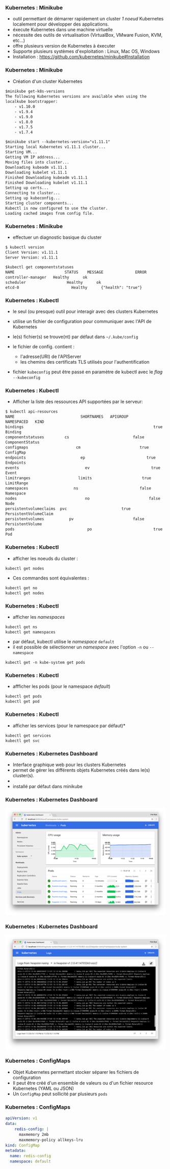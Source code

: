 ### Kubernetes : Minikube

- outil permettant de démarrer rapidement un cluster _1 noeud_ Kubernetes localement pour développer des applications.
- éxecute Kubernetes dans une machine virtuelle
- nécessite des outils de virtualisation (VirtualBox, VMware Fusion, KVM, etc...)
- offre plusieurs version de Kubernetes à éxecuter
- Supporte plusieurs systèmes d'exploitation : Linux, Mac OS, Windows
- Installation : <https://github.com/kubernetes/minikube#Installation>

### Kubernetes : Minikube

- Création d'un cluster Kubernetes

```console
$minikube get-k8s-versions
The following Kubernetes versions are available when using the localkube bootstrapper: 
	- v1.10.0
	- v1.9.4
	- v1.9.0
	- v1.8.0
	- v1.7.5
	- v1.7.4
```

```console
$minikube start --kubernetes-version="v1.11.1"
Starting local Kubernetes v1.11.1 cluster...
Starting VM...
Getting VM IP address...
Moving files into cluster...
Downloading kubeadm v1.11.1
Downloading kubelet v1.11.1
Finished Downloading kubeadm v1.11.1
Finished Downloading kubelet v1.11.1
Setting up certs...
Connecting to cluster...
Setting up kubeconfig...
Starting cluster components...
Kubectl is now configured to use the cluster.
Loading cached images from config file.
```

### Kubernetes : Minikube

- effectuer un diagnostic basique du cluster

```console
$ kubectl version
Client Version: v1.11.1
Server Version: v1.11.1
```
```console
$kubectl get componentstatuses 
NAME                      STATUS    MESSAGE              ERROR
controller-manager   Healthy      ok                   
scheduler                  Healthy      ok                   
etcd-0                       Healthy      {"health": "true"}
```

### Kubernetes : Kubectl 

- le seul (ou presque) outil pour interagir avec des clusters Kubernetes
- utilise un fichier de configuration pour communiquer avec l'API de Kubernetes 
- le(s) fichier(s) se trouve(nt) par défaut dans `~/.kube/config`
- le fichier de config. contient :
    - l'adresse(URI) de l'APIServer
    - les chemins des certificats TLS utilisés pour l'authentification

- fichier `kubeconfig` peut être passé en paramètre de kubectl avec le _flag_ `--kubeconfig`

### Kubernetes : Kubectl

- Afficher la liste des ressources API supportées par le serveur:

```console
$ kubectl api-resources
NAME                             SHORTNAMES   APIGROUP                       NAMESPACED   KIND
bindings                                                         true         Binding
componentstatuses         cs                            false        ComponentStatus
configmaps                     cm                          true         ConfigMap
endpoints                        ep                           true         Endpoints
events                             ev                           true         Event
limitranges                     limits                      true         LimitRange
namespaces                    ns                           false        Namespace
nodes                              no                          false        Node
persistentvolumeclaims  pvc                        true         PersistentVolumeClaim
persistentvolumes           pv                          false        PersistentVolume
pods                                po                           true         Pod
```

### Kubernetes : Kubectl

- afficher les noeuds du cluster :

```console
kubectl get nodes
```

- Ces commandes sont équivalentes :

```console
kubectl get no
kubectl get nodes
```

### Kubernetes : Kubectl 

- afficher les _namespaces_

```console
kubectl get ns
kubectl get namespaces
```

- par défaut, kubectl utilise le _namespace_ `default`
- il est possible de sélectionner un _namespace_ avec l'option `-n` ou `--namespace`

```console
kubectl get -n kube-system get pods
```

### Kubernetes : Kubectl 

- affficher les pods (pour le namespace _default_)

```console
kubectl get pods
kubectl get pod
```

### Kubernetes : Kubectl

- afficher les services (pour le namespace par défaut)*

```console
kubectl get services
kubectl get svc
```

### Kubernetes : Kubernetes Dashboard

- Interface graphique web pour les clusters Kubernetes 
- permet de gérer les différents objets Kubernetes créés dans le(s) cluster(s). 
- 
- installé par défaut dans minikube

### Kubernetes : Kubernetes Dashboard
![Kubernetes Dashboard](https://raw.githubusercontent.com/kubernetes/website/master/static/images/docs/ui-dashboard.png)

### Kubernetes : Kubernetes Dashboard
![Logs in Kubernetes Dashboard](https://raw.githubusercontent.com/kubernetes/website/master/static/images/docs/ui-dashboard-logs-view.png)


### Kubernetes : ConfigMaps

- Objet Kubernetes permettant stocker séparer les fichiers de configuration
- Il peut être créé d'un ensemble de valeurs ou d'un fichier resource Kubernetes (YAML ou JSON)
- Un `ConfigMap` peut sollicité par plusieurs `pods`


### Kubernetes : ConfigMaps

```yaml
apiVersion: v1
data:
    redis-config: |
      maxmemory 2mb
      maxmemory-policy allkeys-lru
kind: ConfigMap
metadata:
  name: redis-config
  namespace: default
```